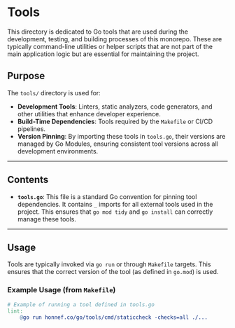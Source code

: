 # Tools

This directory is dedicated to Go tools that are used during the development, testing, and building processes of this monorepo. These are typically command-line utilities or helper scripts that are not part of the main application logic but are essential for maintaining the project.

## Purpose

The `tools/` directory is used for:

- **Development Tools**: Linters, static analyzers, code generators, and other utilities that enhance developer experience.
- **Build-Time Dependencies**: Tools required by the `Makefile` or CI/CD pipelines.
- **Version Pinning**: By importing these tools in `tools.go`, their versions are managed by Go Modules, ensuring consistent tool versions across all development environments.

---

## Contents

- **`tools.go`**: This file is a standard Go convention for pinning tool dependencies. It contains `_` imports for all external tools used in the project. This ensures that `go mod tidy` and `go install` can correctly manage these tools.

---

## Usage

Tools are typically invoked via `go run` or through `Makefile` targets. This ensures that the correct version of the tool (as defined in `go.mod`) is used.

### Example Usage (from `Makefile`)

```makefile
# Example of running a tool defined in tools.go
lint:
    @go run honnef.co/go/tools/cmd/staticcheck -checks=all ./...
```
